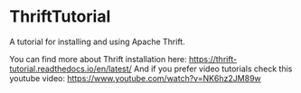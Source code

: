 ThriftTutorial
==============

A tutorial for installing and using Apache Thrift.

You can find more about Thrift installation here: https://thrift-tutorial.readthedocs.io/en/latest/
And if you prefer video tutorials check this youtube video: https://www.youtube.com/watch?v=NK6hz2JM89w


